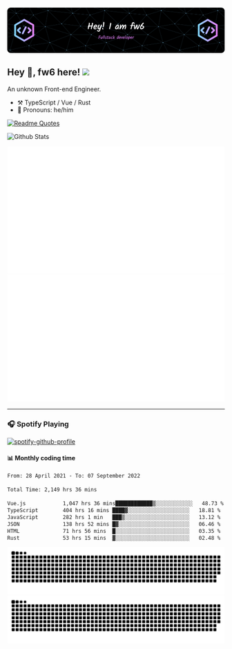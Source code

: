 ![Header](github-header-image.png)

## Hey 👋, fw6 here! <img src="https://github.githubassets.com/images/mona-whisper.gif" height="24" />


An unknown Front-end Engineer.

-   :hammer_and_pick: TypeScript / Vue / Rust
-   :man: Pronouns: he/him


[![Readme Quotes](https://quotes-github-readme.vercel.app/api?type=horizontal&theme=algolia)](https://github.com/piyushsuthar/github-readme-quotes)



![Github Stats](https://github-readme-stats.vercel.app/api?username=fw6&bg_color=30,e96443,904e95&title_color=fff&text_color=fff)

![](https://raw.githubusercontent.com/fw6/github-stats-transparent/output/generated/overview.svg)
![](https://raw.githubusercontent.com/fw6/github-stats-transparent/output/generated/languages.svg)


---

### 🎧 Spotify Playing

<!-- ![spotify-github-profile](/img/default.svg) -->

[![spotify-github-profile](https://spotify-github-profile.vercel.app/api/view?uid=r6wn4hdvypv0lkzyrj0e0pjct&cover_image=true&theme=default&bar_color=53b14f&bar_color_cover=true)](https://github.com/kittinan/spotify-github-profile)
#### :bar_chart: Monthly coding time

<!--START_SECTION:waka-->

```text
From: 28 April 2021 - To: 07 September 2022

Total Time: 2,149 hrs 36 mins

Vue.js            1,047 hrs 36 mins████████████▒░░░░░░░░░░░░   48.73 %
TypeScript        404 hrs 16 mins ████▓░░░░░░░░░░░░░░░░░░░░   18.81 %
JavaScript        282 hrs 1 min   ███▒░░░░░░░░░░░░░░░░░░░░░   13.12 %
JSON              138 hrs 52 mins █▓░░░░░░░░░░░░░░░░░░░░░░░   06.46 %
HTML              71 hrs 56 mins  █░░░░░░░░░░░░░░░░░░░░░░░░   03.35 %
Rust              53 hrs 15 mins  ▓░░░░░░░░░░░░░░░░░░░░░░░░   02.48 %
```

<!--END_SECTION:waka-->




![github contribution grid snake animation](https://raw.githubusercontent.com/platane/platane/output/github-contribution-grid-snake-dark.svg#gh-dark-mode-only)![github contribution grid snake animation](https://raw.githubusercontent.com/platane/platane/output/github-contribution-grid-snake.svg#gh-light-mode-only)
